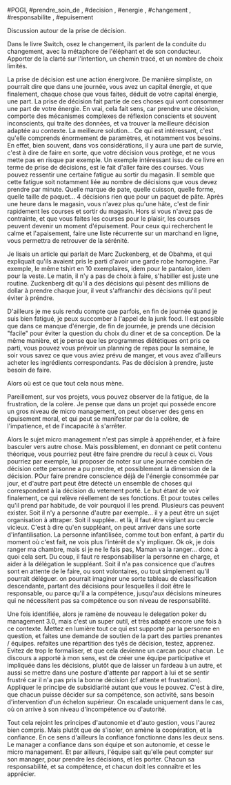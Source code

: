 #POGI, #prendre_soin_de , #decision , #energie , #changement , #responsabilite , #epuisement

Discussion autour de la prise de décision.

Dans le livre Switch, osez le changement, ils parlent de la conduite du changement, avec la métaphore de l'éléphant et de son conducteur. Apporter de la clarté sur l'intention, un chemin tracé, et un nombre de choix limités.

La prise de décision est une action énergivore. De manière simpliste, on pourrait dire que dans une journée, vous avez un capital énergie, et que finalement, chaque chose que vous faites, déduit de votre capital énergie, une part. La prise de décision fait partie de ces choses qui vont consommer une part de votre énergie. En vrai, cela fait sens, car prendre une décision, comporte des mécanismes complexes de réflexion conscients et souvent inconscients, qui traite des données, et va trouver la meilleure décision adaptée au contexte.
La meilleure solution... Ce qui est intéressant, c'est qu'elle comprends énormement de paramètres, et notamment vos besoins. En effet, bien souvent, dans vos considérations, il y aura une part de survie, c'est à dire de faire en sorte, que votre décision vous protège, et ne vous mette pas en risque par exemple.
Un exemple intéressant issu de ce livre en terme de prise de décisions, est le fait d'aller faire des courses. Vous pouvez ressentir une certaine fatigue au sortir du magasin. Il semble que cette fatigue soit notamment liée au nombre de décisions que vous devez prendre par minute. Quelle marque de pate, quelle cuisson, quelle forme, quelle taille de paquet... 4 décisions rien que pour un paquet de pâte. Après une heure dans le magasin, vous n'avez plus qu'une hâte, c'est de finir rapidement les courses et sortir du magasin.
Hors si vous n'avez pas de contrainte, et que vous faites les courses pour le plaisir, les courses peuvent devenir un moment d'épuisement. Pour ceux qui recherchent le calme et l'apaisement, faire une liste récurrente sur un marchand en ligne, vous permettra de retrouver de la sérénité. 

Je lisais un article qui parlait de Marc Zuckenberg, et de Obahma, et qui expliquait qu'ils avaient pris le parti d'avoir une garde robe homogène. Par exemple, le même tshirt en 10 exemplaires, idem pour le pantalon, idem pour la veste. Le matin, il n'y a pas de choix à faire, s'habiller est juste une routine. Zuckenberg dit qu'il a des décisions qui pèsent des millions de dollar à prendre chaque jour, il veut s'affranchir des décisions qu'il peut éviter à préndre.

D'ailleurs je me suis rendu compte que parfois, en fin de journée quand je suis bien fatigué, je peux succomber à l'appel de la junk food. Il est possible que dans ce manque d'énergie, de fin de journée, je prends une décision "facile" pour éviter la question du choix du diner et de sa conception. De la même manière, et je pense que les programmes diététiques ont pris ce parti, vous pouvez vous prévoir un planning de repas pour la semaine, le soir vous savez ce que vous aviez prévu de manger, et vous avez d'ailleurs acheter les ingrédients correspondants. Pas de décision à prendre, juste besoin de faire.

Alors où est ce que tout cela nous mène. 

Pareillement, sur vos projets, vous pouvez observer de la fatigue, de la frustration, de la colère.
Je pense que dans un projet qui possède encore un gros niveau de micro management, on peut observer des gens en épuisement moral, et qui peut se manifester par de la colère, de l'impatience, et de l'incapacité à s'arrêter.

Alors le sujet micro management n'est pas simple à appréhender, et à faire basculer vers autre chose. Mais possiblement, en donnant ce petit contenu théorique, vous pourriez peut être faire prendre du recul à ceux ci. Vous pourriez par exemple, lui proposer de noter sur une journée combien de décision cette personne a pu prendre, et possiblement la dimension de la décision.
POur faire prendre conscience déjà de l'énergie consommée par jour, et d'autre part peut être détecté un ensemble de choses qui correspondent à la décision du vetement porté. 
Le but étant de voir finalement, ce qui relève réellement de ses fonctions. Et pour toutes celles qu'il prend par habitude, de voir pourquoi il les prend. Plusieurs cas peuvent exister. Soit il n'y a personne d'autre par exemple... il y a peut être un sujet organisation à attraper.
Soit il supplée.. et là, il faut être vigilant au cercle vicieux. C'est à dire qu'en suppléant, on peut arriver dans une sorte d'infantilisation. La personne infantilisée, comme tout bon enfant, à partir du moment où c'est fait, ne vois plus l'intérêt de s'y impliquer. Ok ok, je dois ranger ma chambre, mais si je ne le fais pas, Maman va la ranger... donc à quoi cela sert.
Du coup, il faut re responsabiliser la personne en charge, et aider à la délégation le suppléant.
Soit il n'a pas consicence que d'autres sont en attente de le faire, ou sont volontaires, ou tout simplement qu'il pourrait déléguer.
on pourrait imaginer une sorte tableau de classification descendante, partant des décisions pour lesquelles il doit être le responsable, ou parce qu'il a la compétence, jusqu'aux décisions mineures qui ne nécessitent pas sa compétence ou son niveau de responsabilité.

Une fois identifiée, alors je ramène de nouveau le delegation poker du management 3.0, mais c'est un super outil, et très adapté encore une fois à ce contexte.
Mettez en lumière tout ce qui est supporté par la personne en question, et faites une demande de soutien de la part des parties prenantes / équipes. 
refaites une répartition des tyês de décision, testez, apprenez. Evitez de trop le formaliser, et que cela devienne un carcan pour chacun.
Le discours a apporté à mon sens, est de créer une équipe participative et impliquée dans les décisions, plutôt que de laisser un fardeau à un autre, et aussi se mettre dans une posture d'attente par rapport à lui et se sentir frustré car il n'a pas pris la bonne décision (cf attente et frustration).
Appliquer le principe de subsidiarité autant que vous le pouvez. C'est à dire, que chacun puisse décider sur sa compétence, son activité, sans besoin d'intervention d'un échelon supérieur. On escalade uniquement dans le cas, où on arrive à son niveau d'incompétence ou d'autorité.

Tout cela rejoint les principes d'autonomie et d'auto gestion, vous l'aurez bien compris. Mais plutôt que de s'isoler, on amène la coopération, et la confiance.
En ce sens d'ailleurs la confiance fonctionne dans les deux sens. Le manager a confiance dans son équipe et son autonomie, et cesse le micro management. Et par ailleurs, l'équipe sait qu'elle peut compter sur son manager, pour prendre les décisions, et les porter. Chacun sa responsabilité, et sa compétence, et chacun doit les connaître et les apprécier.


